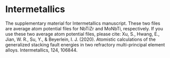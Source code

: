 # Intermetallics
The supplementary material for Intermetallics manuscript.
These two files are average atom potential files for NbTiZr and MoNbTi, respectively. 
If you use these two average atom potential files, please  cite:
Xu, S., Hwang, E., Jian, W. R., Su, Y., & Beyerlein, I. J. (2020). Atomistic calculations of the generalized stacking fault energies in two refractory multi-principal element alloys. Intermetallics, 124, 106844.
